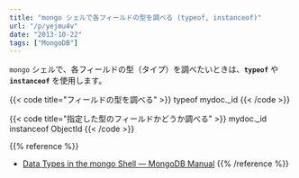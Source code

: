```yaml
---
title: "mongo シェルで各フィールドの型を調べる (typeof, instanceof)"
url: "/p/yejmu4v"
date: "2013-10-22"
tags: ["MongoDB"]
---
```


`mongo` シェルで、各フィールドの型（タイプ）を調べたいときは、__`typeof`__ や __`instanceof`__ を使用します。

{{< code title="フィールドの型を調べる" >}}
typeof mydoc._id
{{< /code >}}

{{< code title="指定した型のフィールドかどうか調べる" >}}
mydoc._id instanceof ObjectId
{{< /code >}}

{{% reference %}}
- [Data Types in the mongo Shell — MongoDB Manual](http://docs.mongodb.org/manual/core/shell-types/#check-types-in-shell)
{{% /reference %}}

